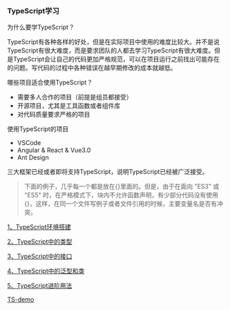 ### TypeScript学习

为什么要学TypeScript？

TypeScript有各种各样的好处，但是在实际项目中使用的难度比较大。并不是说TypeScript有很大难度，而是要求团队的人都去学习TypeScript有很大难度。但是TypeScript会让自己的代码更加严格规范，可以在项目运行之前找出可能存在的问题。写代码的过程中各种错误在越早期修改的成本就越低。

哪些项目适合使用TypeScript？

 - 需要多人合作的项目（前提是组员都接受）
 - 开源项目，尤其是工具函数或者组件库
 - 对代码质量要求严格的项目

使用TypeScript的项目

 - VSCode
 - Angular & React & Vue3.0
 - Ant Design

三大框架已经或者即将支持TypeScript，说明TypeScript已经被广泛接受。

> 下面的例子，几乎每一个都是放在{}里面的。但是，由于在面向 "ES3" 或 "ES5" 时，在严格模式下，块内不允许函数声明，有少部分代码没有使用{}，这样，在同一个文件写例子或者文件引用的时候，主要变量名是否有冲突。

[1、TypeScript环境搭建](https://github.com/beat-the-buzzer/typescript/tree/master/ts-env)

[2、TypeScript中的类型](https://github.com/beat-the-buzzer/typescript/tree/master/ts-type)

[3、TypeScript中的接口](https://github.com/beat-the-buzzer/typescript/tree/master/ts-interface)

[4、TypeScript中的泛型和类](https://github.com/beat-the-buzzer/typescript/tree/master/ts-generics-class)

[5、TypeScript进阶用法](https://github.com/beat-the-buzzer/typescript/tree/master/ts-super)

[TS-demo](https://github.com/beat-the-buzzer/typescript/tree/master/ts-demo)

